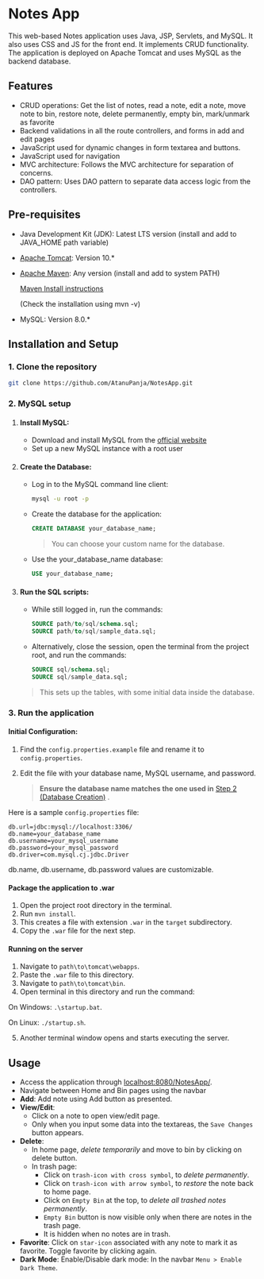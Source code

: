 # Notes App
This web-based Notes application uses Java, JSP, Servlets, and MySQL. 
It also uses CSS and JS for the front end.
It implements CRUD functionality. 
The application is deployed on Apache Tomcat and uses MySQL as the backend database.


## Features
* CRUD operations: Get the list of notes, read a note, edit a note, move note to bin, restore note, delete permanently, empty bin, mark/unmark as favorite
* Backend validations in all the route controllers, and forms in add and edit pages
* JavaScript used for dynamic changes in form textarea and buttons.
* JavaScript used for navigation
* MVC architecture: Follows the MVC architecture for separation of concerns.
* DAO pattern: Uses DAO pattern to separate data access logic from the controllers.

## Pre-requisites
* Java Development Kit (JDK): Latest LTS version (install and add to JAVA_HOME path variable)
* [Apache Tomcat](https://tomcat.apache.org/download-10.cgi): Version 10.*
* [Apache Maven](https://maven.apache.org/download.cgi): Any version (install and add to system PATH) 
      
  [Maven Install instructions](https://maven.apache.org/install)

  (Check the installation using mvn -v)

* MySQL: Version 8.0.*

## Installation and Setup
### 1. Clone the repository
```bash
git clone https://github.com/AtanuPanja/NotesApp.git
```
### 2. MySQL setup
   1. #### Install MySQL:
      - Download and install MySQL from the [official website](https://dev.mysql.com/downloads/installer/)
      - Set up a new MySQL instance with a root user
     
   2. #### Create the Database:
      - Log in to the MySQL command line client:
        ```bash
        mysql -u root -p
        ```
      - Create the database for the application:
        ```sql
        CREATE DATABASE your_database_name;
        ```
        > You can choose your custom name for the database.
      - Use the your_database_name database:
        ```sql
        USE your_database_name;
        ```

   3. #### Run the SQL scripts:
      - While still logged in, run the commands:
        ```sql
        SOURCE path/to/sql/schema.sql;
        SOURCE path/to/sql/sample_data.sql;
        ```
      - Alternatively, close the session, open the terminal from the project root, and run the commands:
        ```sql
        SOURCE sql/schema.sql;
        SOURCE sql/sample_data.sql;
        ```
      > This sets up the tables, with some initial data inside the database.
      
### 3. Run the application

#### Initial Configuration:
  1. Find the `config.properties.example` file and rename it to `config.properties`.
  
  2.  Edit the file with your database name, MySQL username, and password.
        > **Ensure the database name matches the one used in** [Step 2 (Database Creation)](#2-mysql-setup) .

Here is a sample `config.properties` file:

```properties
db.url=jdbc:mysql://localhost:3306/
db.name=your_database_name
db.username=your_mysql_username
db.password=your_mysql_password
db.driver=com.mysql.cj.jdbc.Driver
```
db.name, db.username, db.password values are customizable.

#### Package the application to .war
  1. Open the project root directory in the terminal.
  2. Run `mvn install`.
  3. This creates a file with extension `.war` in the `target` subdirectory.
  4. Copy the `.war` file for the next step.

#### Running on the server
  1. Navigate to `path\to\tomcat\webapps`.
  2. Paste the `.war` file to this directory.
  3. Navigate to `path\to\tomcat\bin`.
  4. Open terminal in this directory and run the command:
  
  On Windows: `.\startup.bat`.
  
  On Linux: `./startup.sh`.
  
  5. Another terminal window opens and starts executing the server.

## Usage
- Access the application through [localhost:8080/NotesApp/](localhost:8080/NotesApp/).
- Navigate between Home and Bin pages using the navbar
- **Add**: Add note using Add button as presented.
- **View/Edit**: 
  - Click on a note to open view/edit page.
  - Only when you input some data into the textareas, the `Save Changes` button appears.
- **Delete**: 
  - In home page, *delete temporarily* and move to bin by clicking on delete button.
  -  In trash page:
	  - Click on `trash-icon with cross symbol`, to *delete permanently*.
	  - Click on `trash-icon with arrow symbol`, to *restore* the note back to home page.
	  - Click on `Empty Bin` at the top, to *delete all trashed notes permanently*.
      - `Empty Bin` button is now visible only when there are notes in the trash page.
      - It is hidden when no notes are in trash.
- **Favorite**: Click on `star-icon` associated with any note to mark it as favorite. Toggle favorite by clicking again.
- **Dark Mode**: Enable/Disable dark mode: In the navbar `Menu > Enable Dark Theme`.
